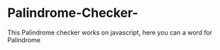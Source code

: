 # Palindrome-Checker-
This Palindrome checker works on javascript, here you can a word for Palindrome
